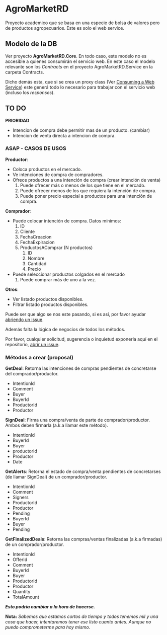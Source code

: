# AgroMarketRD

Proyecto academico que se basa en una especie de bolsa de valores pero de productos agropecuarios. Este es solo el web service.

## Modelo de la DB ##

Ver proyecto **AgroMarketRD.Core**. En todo caso, este modelo no es accesible a quienes consumirán el servicio web.
En este caso el modelo relevante son los *Contracts* en el proyecto AgroMarketRD.Service en la carpeta Contracts.

Dicho demás esta, que si se crea un proxy class (Ver [Consuming a Web Service](https://www.youtube.com/watch?v=ycKnYOlQDEE)) este generá todo lo necesario para trabajar con el servicio web (incluso los *responses*).

## TO DO ##

**PRIORIDAD**
* Intencion de compra debe permitir mas de un producto. (cambiar)
* Intencion de venta directa a intencion de compra. 

### ASAP - CASOS DE USOS ###

**Productor**: 
* Coloca productos en el mercado.
* Ve intenciones de compra de compradores.
* Ofrece productos a una intención de compra (crear intención de venta)
    1. Puede ofrecer más o menos de los que tiene en el mercado.
    2. Puede ofrecer menos de los que requiera la intención de compra.
    3. Puede poner precio especial a productos para una intención de compra.

**Comprador**:
* Puede colocar intención de compra. Datos mínimos:
    1. ID
    2. Cliente
    3. FechaCreacion
    4. FechaExpiracion
    5. ProductosAComprar (N productos)
        1. ID
        2. Nombre
        3. Cantidad
        4. Precio
* Puede seleccionar productos colgados en el mercado 
    1. Puede comprar más de uno a la vez.

**Otros**:
* Ver listado productos disponibles.
* Filtrar listado productos disponibles.


Puede ser que algo se nos este pasando, si es así, por favor ayudar [abriendo un issue](https://github.com/aljavier/agromarketRD/issues).

Además falta la lógica de negocios de todos los métodos.

Por favor, cualquier solicitud, sugerencia o inquietud exponerla aquí en el repositorio, [abrir un issue](https://github.com/aljavier/agromarketRD/issues).

### Métodos a crear **(proposal)** ###

**GetDeal**:       Retorna las intenciones de compras pendientes de concretarse del comprador/productor.
* IntentionId
* Comment
* Buyer
* BuyerId
* ProductorId
* Productor
  
**SignDeal**:       Firma una compra/venta de parte de comprador/productor. Ambos deben firmarla (a.k.a llamar este método).
* IntentionId
* BuyerId
* Buyer
* productorId
* Productor
* Date

**GetAlerts**:      Retorna el estado de compra/venta pendientes de concretarses (de llamar SignDeal) de un comprador/productor.
* IntentionId
* Comment
* Signers
* ProductorId
* Productor
* Pending 
* BuyerId
* Buyer
* Pending 
 
**GetFinalizedDeals**:   Retorna las compras/ventas finalizadas (a.k.a firmadas) de un comprador/productor.
* IntentionId
* OfferId
* Comment
* BuyerId
* Buyer
* ProductorId
* Productor
* Quantity
* TotalAmount

***Esto podría cambiar a la hora de hacerse.***

**Nota:** *Sabemos que estamos cortos de tiempo y todos tenemos mil y una cosa que hacer, intentaremos tener ese listo cuanto antes. Aunque no puedo comprometerme para hoy mismo*.
